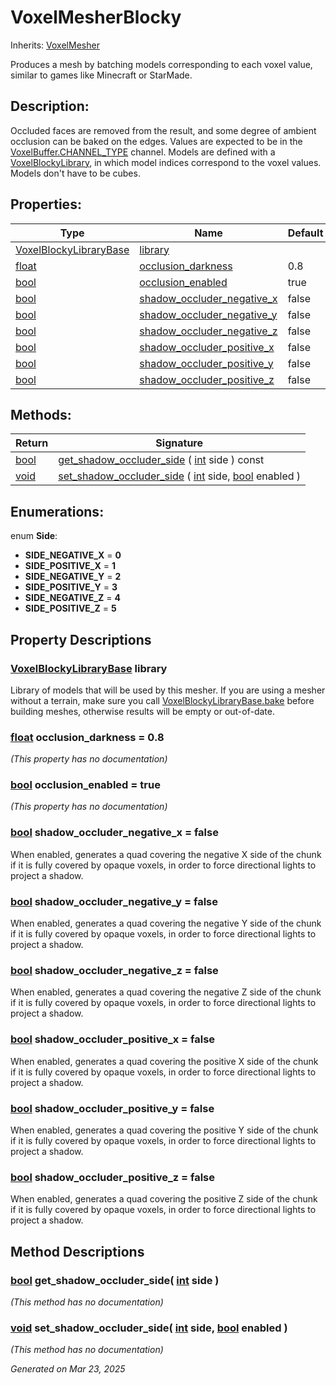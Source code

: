 # VoxelMesherBlocky

Inherits: [VoxelMesher](VoxelMesher.md)

Produces a mesh by batching models corresponding to each voxel value, similar to games like Minecraft or StarMade.

## Description: 

Occluded faces are removed from the result, and some degree of ambient occlusion can be baked on the edges. Values are expected to be in the [VoxelBuffer.CHANNEL_TYPE](VoxelBuffer.md#i_CHANNEL_TYPE) channel. Models are defined with a [VoxelBlockyLibrary](VoxelBlockyLibrary.md), in which model indices correspond to the voxel values. Models don't have to be cubes.

## Properties: 


Type                                                                      | Name                                                         | Default 
------------------------------------------------------------------------- | ------------------------------------------------------------ | --------
[VoxelBlockyLibraryBase](VoxelBlockyLibraryBase.md)                       | [library](#i_library)                                        |         
[float](https://docs.godotengine.org/en/stable/classes/class_float.html)  | [occlusion_darkness](#i_occlusion_darkness)                  | 0.8     
[bool](https://docs.godotengine.org/en/stable/classes/class_bool.html)    | [occlusion_enabled](#i_occlusion_enabled)                    | true    
[bool](https://docs.godotengine.org/en/stable/classes/class_bool.html)    | [shadow_occluder_negative_x](#i_shadow_occluder_negative_x)  | false   
[bool](https://docs.godotengine.org/en/stable/classes/class_bool.html)    | [shadow_occluder_negative_y](#i_shadow_occluder_negative_y)  | false   
[bool](https://docs.godotengine.org/en/stable/classes/class_bool.html)    | [shadow_occluder_negative_z](#i_shadow_occluder_negative_z)  | false   
[bool](https://docs.godotengine.org/en/stable/classes/class_bool.html)    | [shadow_occluder_positive_x](#i_shadow_occluder_positive_x)  | false   
[bool](https://docs.godotengine.org/en/stable/classes/class_bool.html)    | [shadow_occluder_positive_y](#i_shadow_occluder_positive_y)  | false   
[bool](https://docs.godotengine.org/en/stable/classes/class_bool.html)    | [shadow_occluder_positive_z](#i_shadow_occluder_positive_z)  | false   
<p></p>

## Methods: 


Return                                                                  | Signature                                                                                                                                                                                                              
----------------------------------------------------------------------- | -----------------------------------------------------------------------------------------------------------------------------------------------------------------------------------------------------------------------
[bool](https://docs.godotengine.org/en/stable/classes/class_bool.html)  | [get_shadow_occluder_side](#i_get_shadow_occluder_side) ( [int](https://docs.godotengine.org/en/stable/classes/class_int.html) side ) const                                                                            
[void](#)                                                               | [set_shadow_occluder_side](#i_set_shadow_occluder_side) ( [int](https://docs.godotengine.org/en/stable/classes/class_int.html) side, [bool](https://docs.godotengine.org/en/stable/classes/class_bool.html) enabled )  
<p></p>

## Enumerations: 

enum **Side**: 

- <span id="i_SIDE_NEGATIVE_X"></span>**SIDE_NEGATIVE_X** = **0**
- <span id="i_SIDE_POSITIVE_X"></span>**SIDE_POSITIVE_X** = **1**
- <span id="i_SIDE_NEGATIVE_Y"></span>**SIDE_NEGATIVE_Y** = **2**
- <span id="i_SIDE_POSITIVE_Y"></span>**SIDE_POSITIVE_Y** = **3**
- <span id="i_SIDE_NEGATIVE_Z"></span>**SIDE_NEGATIVE_Z** = **4**
- <span id="i_SIDE_POSITIVE_Z"></span>**SIDE_POSITIVE_Z** = **5**


## Property Descriptions

### [VoxelBlockyLibraryBase](VoxelBlockyLibraryBase.md)<span id="i_library"></span> **library**

Library of models that will be used by this mesher. If you are using a mesher without a terrain, make sure you call [VoxelBlockyLibraryBase.bake](VoxelBlockyLibraryBase.md#i_bake) before building meshes, otherwise results will be empty or out-of-date.

### [float](https://docs.godotengine.org/en/stable/classes/class_float.html)<span id="i_occlusion_darkness"></span> **occlusion_darkness** = 0.8

*(This property has no documentation)*

### [bool](https://docs.godotengine.org/en/stable/classes/class_bool.html)<span id="i_occlusion_enabled"></span> **occlusion_enabled** = true

*(This property has no documentation)*

### [bool](https://docs.godotengine.org/en/stable/classes/class_bool.html)<span id="i_shadow_occluder_negative_x"></span> **shadow_occluder_negative_x** = false

When enabled, generates a quad covering the negative X side of the chunk if it is fully covered by opaque voxels, in order to force directional lights to project a shadow.

### [bool](https://docs.godotengine.org/en/stable/classes/class_bool.html)<span id="i_shadow_occluder_negative_y"></span> **shadow_occluder_negative_y** = false

When enabled, generates a quad covering the negative Y side of the chunk if it is fully covered by opaque voxels, in order to force directional lights to project a shadow.

### [bool](https://docs.godotengine.org/en/stable/classes/class_bool.html)<span id="i_shadow_occluder_negative_z"></span> **shadow_occluder_negative_z** = false

When enabled, generates a quad covering the negative Z side of the chunk if it is fully covered by opaque voxels, in order to force directional lights to project a shadow.

### [bool](https://docs.godotengine.org/en/stable/classes/class_bool.html)<span id="i_shadow_occluder_positive_x"></span> **shadow_occluder_positive_x** = false

When enabled, generates a quad covering the positive X side of the chunk if it is fully covered by opaque voxels, in order to force directional lights to project a shadow.

### [bool](https://docs.godotengine.org/en/stable/classes/class_bool.html)<span id="i_shadow_occluder_positive_y"></span> **shadow_occluder_positive_y** = false

When enabled, generates a quad covering the positive Y side of the chunk if it is fully covered by opaque voxels, in order to force directional lights to project a shadow.

### [bool](https://docs.godotengine.org/en/stable/classes/class_bool.html)<span id="i_shadow_occluder_positive_z"></span> **shadow_occluder_positive_z** = false

When enabled, generates a quad covering the positive Z side of the chunk if it is fully covered by opaque voxels, in order to force directional lights to project a shadow.

## Method Descriptions

### [bool](https://docs.godotengine.org/en/stable/classes/class_bool.html)<span id="i_get_shadow_occluder_side"></span> **get_shadow_occluder_side**( [int](https://docs.godotengine.org/en/stable/classes/class_int.html) side ) 

*(This method has no documentation)*

### [void](#)<span id="i_set_shadow_occluder_side"></span> **set_shadow_occluder_side**( [int](https://docs.godotengine.org/en/stable/classes/class_int.html) side, [bool](https://docs.godotengine.org/en/stable/classes/class_bool.html) enabled ) 

*(This method has no documentation)*

_Generated on Mar 23, 2025_
